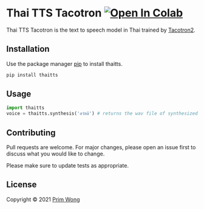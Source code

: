 # Thai TTS Tacotron [![Open In Colab](https://colab.research.google.com/assets/colab-badge.svg)](https://colab.research.google.com/github/Prim9000/Thai_TTS/blob/main/Inference.ipynb)

Thai TTS Tacotron is the text to speech model in Thai trained by [Tacotron2](https://github.com/NVIDIA/tacotron2).

## Installation

Use the package manager [pip](https://pip.pypa.io/en/stable/) to install thaitts.

```bash
pip install thaitts
```

## Usage

```python
import thaitts
voice = thaitts.synthesis('สวัสดี') # returns the wav file of synthesized speech
```

## Contributing
Pull requests are welcome. For major changes, please open an issue first to discuss what you would like to change.

Please make sure to update tests as appropriate.

## License
Copyright © 2021 [Prim Wong](https://prim9000.medium.com/)
